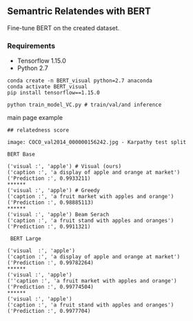 ## Semantric Relatendes with BERT  
Fine-tune BERT on the created  dataset. 

### Requirements
- Tensorflow 1.15.0
- Python 2.7

```
conda create -n BERT_visual python=2.7 anaconda
conda activate BERT_visual
pip install tensorflow==1.15.0
``` 

```
python train_model_VC.py # train/val/and inference 
```
main page example
``` 
## relatedness score   

image: COCO_val2014_000000156242.jpg - Karpathy test split
```
```
BERT Base

('visual :', 'apple') # Visual (ours)
('caption :', 'a display of apple and orange at market')
('Prediction :', 0.9933211)
******
('visual :', 'apple') # Greedy 
('caption :', 'a fruit market with apples and orange')
('Prediction :', 0.98885113)
******
('visual :', 'apple') Beam Serach
('caption :', 'a fruit stand with apples and oranges')
('Prediction :', 0.9911321)

 BERT Large
 
('visual  :', 'apple')
('caption :', 'a display of apple and orange at market')
('Prediction :', 0.99782264)
****** 
('visual :', 'apple')
(''caption :', 'a fruit market with apples and orange')
('Prediction :', 0.99774504)
****** 
('visual :', 'apple')
('caption :', 'a fruit stand with apples and oranges')
('Prediction :', 0.9977704)
```
